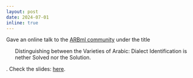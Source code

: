 ```yaml
---
layout: post
date: 2024-07-01
inline: true
---
```


Gave an online talk to the [ARBml community](https://x.com/zaidalyafeai/status/1804534573776199748) under the title <ul>Distinguishing between the Varieties of Arabic: Dialect Identification is nether Solved nor the Solution.</ul>. Check the slides: [here](/assets/pdf/July2024_arbml_talk.pdf).
